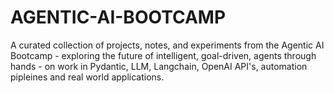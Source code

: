 # AGENTIC-AI-BOOTCAMP
A curated collection of projects, notes, and experiments from the Agentic AI Bootcamp - exploring the future of intelligent, goal-driven, agents through hands - on work in Pydantic, LLM, Langchain, OpenAI API's, automation pipleines and real world applications.
